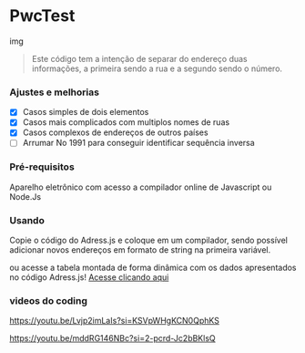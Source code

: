 # PwcTest
img

> Este código tem a intenção de separar do endereço duas informações, a primeira sendo a rua e a segundo sendo o número.

### Ajustes e melhorias

- [x] Casos simples de dois elementos
- [x] Casos mais complicados com multiplos nomes de ruas
- [x] Casos complexos de endereços de outros países
- [ ] Arrumar No 1991 para conseguir identificar sequência inversa

### Pré-requisitos 

Aparelho eletrônico com acesso a compilador online de Javascript ou Node.Js

### Usando

Copie o código do Adress.js e coloque em um compilador, sendo possível adicionar novos endereços em formato de string na primeira variável.

ou acesse a tabela montada de forma dinâmica com os dados apresentados no código Adress.js! [Acesse clicando aqui](https://raismel.github.io/PwcTest/)

### videos do coding

https://youtu.be/Lvjp2imLaIs?si=KSVpWHgKCN0QphKS

https://youtu.be/mddRG146NBc?si=2-pcrd-Jc2bBKlsQ
